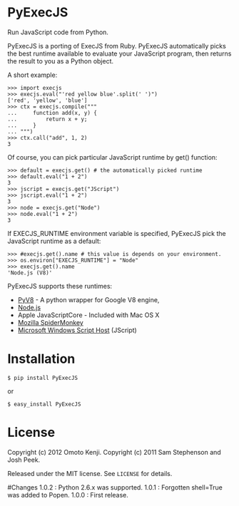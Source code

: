 PyExecJS
========
Run JavaScript code from Python.

PyExecJS is a porting of ExecJS from Ruby.
PyExecJS automatically picks the best runtime available to evaluate your JavaScript program,
then returns the result to you as a Python object.

A short example:

    >>> import execjs
    >>> execjs.eval("'red yellow blue'.split(' ')")
    ['red', 'yellow', 'blue']
    >>> ctx = execjs.compile("""
    ...     function add(x, y) {
    ...         return x + y;
    ...     }
    ... """)
    >>> ctx.call("add", 1, 2)
    3

Of course, you can pick particular JavaScript runtime by get() function:

    >>> default = execjs.get() # the automatically picked runtime
    >>> default.eval("1 + 2")
    3
    >>> jscript = execjs.get("JScript")
    >>> jscript.eval("1 + 2")
    3
    >>> node = execjs.get("Node")
    >>> node.eval("1 + 2")
    3

If EXECJS_RUNTIME environment variable is specified, PyExecJS pick the JavaScript runtime as a default:

    >>> #execjs.get().name # this value is depends on your environment.
    >>> os.environ["EXECJS_RUNTIME"] = "Node"
    >>> execjs.get().name
    'Node.js (V8)'

PyExecJS supports these runtimes:

* [PyV8](http://code.google.com/p/pyv8/) - A python wrapper for Google V8 engine, 
* [Node.js](http://nodejs.org/)
* Apple JavaScriptCore - Included with Mac OS X
* [Mozilla SpiderMonkey](http://www.mozilla.org/js/spidermonkey/)
* [Microsoft Windows Script Host](http://msdn.microsoft.com/en-us/library/9bbdkx3k.aspx) (JScript)


# Installation

    $ pip install PyExecJS

or
    
    $ easy_install PyExecJS


# License

Copyright (c) 2012 Omoto Kenji.
Copyright (c) 2011 Sam Stephenson and Josh Peek.

Released under the MIT license. See `LICENSE` for details.

#Changes
1.0.2
: Python 2.6.x was supported.
1.0.1
: Forgotten shell=True was added to Popen.
1.0.0
: First release.
